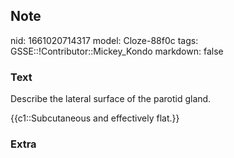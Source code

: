 ## Note
nid: 1661020714317
model: Cloze-88f0c
tags: GSSE::!Contributor::Mickey_Kondo
markdown: false

### Text
Describe the lateral surface of the parotid gland.
<div>
  {{c1::Subcutaneous and effectively flat.}}
</div>

### Extra

